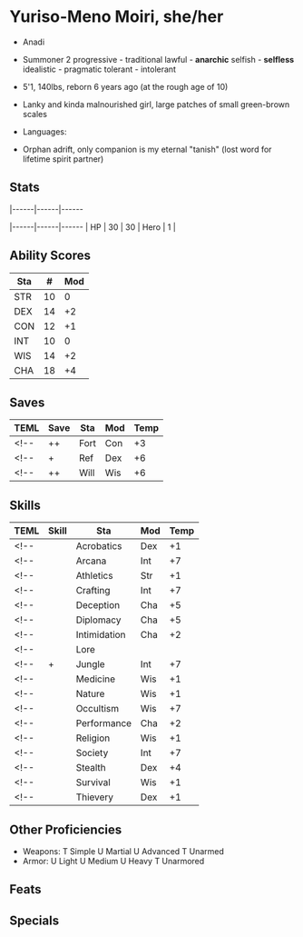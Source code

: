 # Yuriso-Meno Moiri, she/her
- Anadi
- Summoner 2
progressive - traditional
lawful - **anarchic**
selfish - **selfless**
idealistic - pragmatic
tolerant - intolerant

- 5'1, 140lbs, reborn 6 years ago (at the rough age of 10)
- Lanky and kinda malnourished girl, large patches of small green-brown scales
- Languages: 
    <!-- - Common??, Necril, ? -->
- Orphan adrift, only companion is my eternal "tanish" (lost word for lifetime spirit partner)

## Stats
|------|------|------
<!-- | AC   | 14   | - -->
<!-- | Init | +0   | - -->
<!-- | Spd  | 25   | - -->
<!-- | DC   | 17 [T| - -->
<!-- | Per  | +6 [E| - -->
|------|------|------
| HP   | 30   | 30
| Hero |  1   |

## Ability Scores
| Sta | #  | Mod
|-----|----|-----
| STR | 10 |  0
| DEX | 14 | +2
| CON | 12 | +1
| INT | 10 |  0
| WIS | 14 | +2
| CHA | 18 | +4

## Saves
| TEML | Save | Sta | Mod | Temp
|------|------|-----|-----|------
<!-- | ++   | Fort | Con | +3  | - -->
<!-- | +    | Ref  | Dex | +6  | - -->
<!-- | ++   | Will | Wis | +6  | - -->

## Skills
| TEML | Skill              | Sta | Mod | Temp
|------|--------------------|-----|-----|------
<!-- |      | Acrobatics         | Dex | +1  | - -->
<!-- |      | Arcana             | Int | +7  | - -->
<!-- |      | Athletics          | Str | +1  | - -->
<!-- |      | Crafting           | Int | +7  | - -->
<!-- |      | Deception          | Cha | +5  | - -->
<!-- |      | Diplomacy          | Cha | +5  | - -->
<!-- |      | Intimidation       | Cha | +2  | - -->
<!-- |      | Lore               |     |     | - -->
<!-- | +    |  Jungle            | Int | +7  | - -->
<!-- |      | Medicine           | Wis | +1  | - -->
<!-- |      | Nature             | Wis | +1  | - -->
<!-- |      | Occultism          | Wis | +7  | - -->
<!-- |      | Performance        | Cha | +2  | - -->
<!-- |      | Religion           | Wis | +1  | - -->
<!-- |      | Society            | Int | +7  | - -->
<!-- |      | Stealth            | Dex | +4  | - -->
<!-- |      | Survival           | Wis | +1  | - -->
<!-- |      | Thievery           | Dex | +1  | - -->

## Other Proficiencies
- Weapons:
    T Simple
    U Martial
    U Advanced
    T Unarmed
- Armor:
    U Light
    U Medium
    U Heavy
    T Unarmored

## Feats

## Specials
